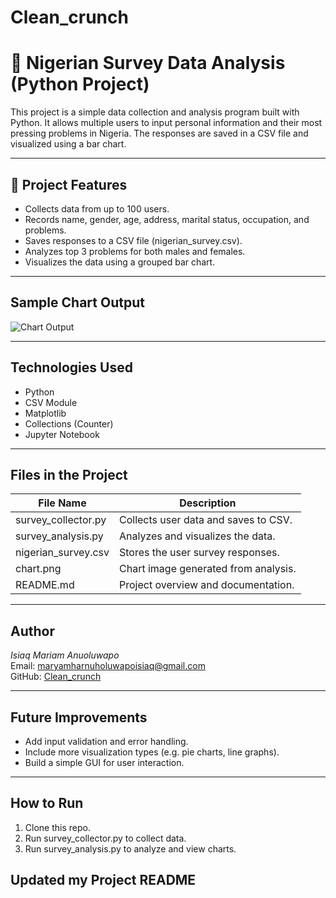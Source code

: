 # Clean_crunch
 # 📝 Nigerian Survey Data Analysis (Python Project)

This project is a simple data collection and analysis program built with Python. It allows multiple users to input personal information and their most pressing problems in Nigeria. The responses are saved in a CSV file and visualized using a bar chart.

---

## 📌 Project Features

- Collects data from up to 100 users.
- Records name, gender, age, address, marital status, occupation, and problems.
- Saves responses to a CSV file (nigerian_survey.csv).
- Analyzes top 3 problems for both males and females.
- Visualizes the data using a grouped bar chart.

---

##  Sample Chart Output

![Chart Output](chart.png)

---

##  Technologies Used

- Python
- CSV Module
- Matplotlib
- Collections (Counter)
- Jupyter Notebook

---

##  Files in the Project

| File Name             | Description                              |
|----------------------|------------------------------------------|
| survey_collector.py| Collects user data and saves to CSV.     |
| survey_analysis.py | Analyzes and visualizes the data.        |
| nigerian_survey.csv| Stores the user survey responses.        |
| chart.png          | Chart image generated from analysis.     |
| README.md          | Project overview and documentation.      |

---

##  Author

*Isiaq Mariam Anuoluwapo*  
Email: maryamharnuholuwapoisiaq@gmail.com  
GitHub: [Clean_crunch](https://github.com/Clean_crunch)

---

##  Future Improvements

- Add input validation and error handling.
- Include more visualization types (e.g. pie charts, line graphs).
- Build a simple GUI for user interaction.

---

##  How to Run

1. Clone this repo.
2. Run survey_collector.py to collect data.
3. Run survey_analysis.py to analyze and view charts.

## Updated my Project README
